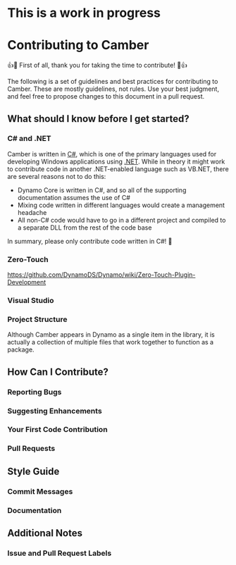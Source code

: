 # This is a work in progress

# Contributing to Camber
👍🎉 First of all, thank you for taking the time to contribute! 🎉👍 

The following is a set of guidelines and best practices for contributing to Camber. These are mostly guidelines, not rules. Use your best judgment, and feel free to propose changes to this document in a pull request.

## What should I know before I get started?
### C# and .NET
Camber is written in [C#](https://www.geeksforgeeks.org/csharp-programming-language/?ref=ghm), which is one of the primary languages used for developing Windows applications using [.NET](https://www.geeksforgeeks.org/introduction-to-net-framework/?ref=lbp). While in theory it might work to contribute code in another .NET-enabled language such as VB.NET, there are several reasons not to do this:
* Dynamo Core is written in C#, and so all of the supporting documentation assumes the use of C#
* Mixing code written in different languages would create a management headache
* All non-C# code would have to go in a different project and compiled to a separate DLL from the rest of the code base

In summary, please only contribute code written in C#! 🙂
### Zero-Touch
https://github.com/DynamoDS/Dynamo/wiki/Zero-Touch-Plugin-Development
### Visual Studio
### Project Structure
Although Camber appears in Dynamo as a single item in the library, it is actually a collection of multiple files that work together to function as a package.

## How Can I Contribute?
### Reporting Bugs
### Suggesting Enhancements
### Your First Code Contribution
### Pull Requests


## Style Guide
### Commit Messages
### Documentation


## Additional Notes
### Issue and Pull Request Labels
